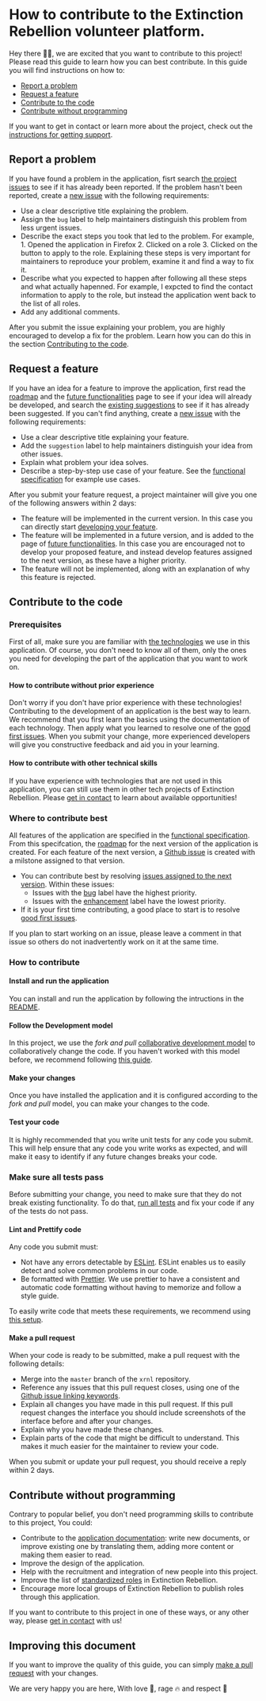 # How to contribute to the Extinction Rebellion volunteer platform. 

Hey there :wave::smile:, we are excited that you want to contribute to this project! Please read this guide to learn how you can best contribute. In this guide you will find instructions on how to:
  * [Report a problem](https://github.com/xrnl/aginun/blob/master/CONTRIBUTING.md#report-a-problem)
  * [Request a feature](https://github.com/xrnl/aginun/blob/master/CONTRIBUTING.md#request-a-feature)
  * [Contribute to the code](https://github.com/xrnl/aginun/blob/master/CONTRIBUTING.md#contribute-to-the-code)
  * [Contribute without programming](https://github.com/xrnl/aginun/blob/master/CONTRIBUTING.md#contribute-without-programming)

If you want to get in contact or learn more about the project, check out the [instructions for getting support](https://github.com/xrnl/aginun/blob/master/SUPPORT.md).

## Report a problem

If you have found a problem in the application, fisrt search [the project issues](https://github.com/xrnl/aginun/issues?q=is%3Aissue+is%3Aopen+label%3Abug) to see if it has already been reported. If the problem hasn't been reported, create a [new issue](https://github.com/xrnl/aginun/issues/new) with the following requirements: 

* Use a clear descriptive title explaining the problem.
* Assign the `bug` label to help maintainers distinguish this problem from less urgent issues.  
* Describe the exact steps you took that led to the problem. For example, 1. Opened the application in Firefox 2. Clicked on a role 3. Clicked on the button to apply to the role. Explaining these steps is very important for maintainers to reproduce your problem, examine it and find a way to fix it.  
* Describe what you expected to happen after following all these steps and what actually hapenned. For example, I expcted to find the contact information to apply to the role, but instead the application went back to the list of all roles. 
* Add any additional comments.  

After you submit the issue explaining your problem, you are highly encouraged to develop a fix for the problem. Learn how you can do this in the section [Contributing to the code](https://github.com/xrnl/aginun/blob/master/CONTRIBUTING.md#Contributing-to-the-code). 

## Request a feature

If you have an idea for a feature to improve the application, first read the [roadmap](https://github.com/xrnl/aginun/wiki/Roadmap) and the [future functionalities](https://github.com/xrnl/aginun/wiki/Future-functionalities) page to see if your idea will already be developed, and search the [existing suggestions](https://github.com/xrnl/aginun/issues?q=is%3Aopen+is%3Aissue+label%3Asuggestion) to see if it has already been suggested. If you can't find anything, create a [new issue](https://github.com/xrnl/aginun/issues/new) with the following requirements: 

* Use a clear descriptive title explaining your feature. 
* Add the `suggestion` label to help maintainers distinguish your idea from other issues.
* Explain what problem your idea solves.
* Describe a step-by-step use case of your feature. See the [functional specification](https://github.com/xrnl/aginun/wiki/Functional-Specification) for example use cases.  

After you submit your feature request, a project maintainer will give you one of the following answers within 2 days:

* The feature will be implemented in the current version. In this case you can directly start [developing your feature](https://github.com/xrnl/aginun/blob/master/CONTRIBUTING.md#how-to-contribute). 
* The feature will be implemented in a future version, and is added to the page of [future functionalities](https://github.com/xrnl/aginun/wiki/Future-functionalities). In this case you are encouraged not to develop your proposed feature, and instead develop features assigned to the next version, as these have a higher priority. 
* The feature will not be implemented, along with an explanation of why this feature is rejected. 

## Contribute to the code

### Prerequisites

First of all, make sure you are familiar with [the technologies](https://github.com/xrnl/aginun/wiki/Architecture#technologies) we use in this application. Of course, you don't need to know all of them, only the ones you need for developing the part of the application that you want to work on.

#### How to contribute without prior experience

Don't worry if you don't have prior experience with these technologies! Contributing to the development of an application is the best way to learn. We recommend that you first learn the basics using the documentation of each technology. Then apply what you learned to resolve one of the [good first issues](https://github.com/xrnl/aginun/issues?q=is%3Aopen+is%3Aissue+milestone%3A%22next+version%22+label%3A%22good+first+issue%22). When you submit your change, more experienced developers will give you constructive feedback and aid you in your learning.

#### How to contribute with other technical skills 

If you have experience with technologies that are not used in this application, you can still use them in other tech projects of Extinction Rebellion. Please [get in contact](https://github.com/xrnl/aginun/blob/master/SUPPORT.md) to learn about available opportunities!

### Where to contribute best

All features of the application are specified in the [functional specification](https://github.com/xrnl/aginun/wiki/Functional-Specification). From this specifcation, the [roadmap](https://github.com/xrnl/aginun/wiki/Roadmap) for the next version of the application is created. For each feature of the next version, a [Github issue](https://github.com/xrnl/aginun/issues) is created with a milstone assigned to that version. 
  
  * You can contribute best by resolving [issues assigned to the next version](https://github.com/xrnl/aginun/issues?q=is%3Aopen+is%3Aissue+milestone%3A%22next+version%22). Within these issues:
    * Issues with the [bug](https://github.com/xrnl/aginun/issues?q=is%3Aopen+is%3Aissue+milestone%3A%22next+version%22+label%3Abug) label have the highest priority.
	* Issues with the [enhancement](https://github.com/xrnl/aginun/issues?q=is%3Aopen+is%3Aissue+milestone%3A%22next+version%22+label%3Aenhancement) label have the lowest priority.
  * If it is your first time contributing, a good place to start is to resolve [good first issues](https://github.com/xrnl/aginun/issues?q=is%3Aopen+is%3Aissue+milestone%3A%22next+version%22+label%3A%22good+first+issue%22).

If you plan to start working on an issue, please leave a comment in that issue so others do not inadvertently work on it at the same time.

### How to contribute

#### Install and run the application

You can install and run the application by following the intructions in the [README](https://github.com/xrnl/aginun#install).

#### Follow the Development model

In this project, we use the _fork and pull_ [collaborative development model](https://help.github.com/en/github/collaborating-with-issues-and-pull-requests/about-collaborative-development-models) to collaboratively change the code. If you haven't worked with this model before, we recommend following [this guide](https://blog.scottlowe.org/2015/01/27/using-fork-branch-git-workflow/).  

#### Make your changes

Once you have installed the application and it is configured according to the _fork and pull_ model, you can make your changes to the code.

#### Test your code

It is highly recommended that you write unit tests for any code you submit. This will help ensure that any code you write works as expected, and will make it easy to identify if any future changes breaks your code.  

### Make sure all tests pass

Before submitting your change, you need to make sure that they do not break existing functionality. To do that, [run all tests](https://github.com/xrnl/aginun#test) and fix your code if any of the tests do not pass.

#### Lint and Prettify code

Any code you submit must:
  * Not have any errors detectable by [ESLint](https://eslint.org/). ESLint enables us to easily detect and solve common problems in our code.  
  * Be formatted with [Prettier](https://prettier.io/). We use prettier to have a consistent and automatic code formatting without having to memorize and follow a style guide. 

To easily write code that meets these requirements, we recommend using [this setup](https://github.com/xrnl/aginun/wiki/Recommended-setup).

#### Make a pull request

When your code is ready to be submitted, make a pull request with the following details:
  * Merge into the `master` branch of the `xrnl` repository.
  * Reference any issues that this pull request closes, using one of the [Github issue linking keywords](https://help.github.com/en/github/managing-your-work-on-github/linking-a-pull-request-to-an-issue#linking-a-pull-request-to-an-issue-using-a-keyword).
  * Explain all changes you have made in this pull request. If this pull request changes the interface you should include screenshots of the interface before and after your changes.  
  * Explain why you have made these changes.
  * Explain parts of the code that might be difficult to understand. This makes it much easier for the maintainer to review your code. 

When you submit or update your pull request, you should receive a reply within 2 days.

## Contribute without programming 

Contrary to popular belief, you don't need programming skills to contribute to this project, You could:
  * Contribute to the [application documentation](https://github.com/xrnl/aginun/wiki): write new documents, or improve existing one by translating them, adding more content or making them easier to read.
  * Improve the design of the application.
  * Help with the recruitment and integration of new people into this project.  
  * Improve the list of [standardized roles](https://drive.google.com/file/d/1KYau2qSltZUTjWH8EcyGhBNnJ_S8PbWR/view) in Extinction Rebellion. 
  * Encourage more local groups of Extinction Rebellion to publish roles through this application.  

If you want to contribute to this project in one of these ways, or any other way, please [get in contact](https://github.com/xrnl/aginun/blob/master/SUPPORT.md) with us!

## Improving this document 

If you want to improve the quality of this guide, you can simply [make a pull request](https://github.com/xrnl/aginun/blob/master/CONTRIBUTING.md#How-to-make-a-pull-request) with your changes.

We are very happy you are here,
With love :green_heart:, rage :fire: and respect :seedling:
